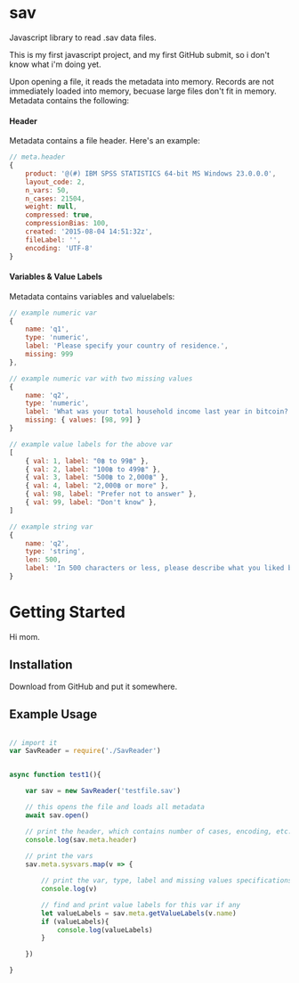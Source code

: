 # sav
Javascript library to read .sav data files.

This is my first javascript project, and my first GitHub submit, so i don't know what i'm doing yet.

Upon opening a file, it reads the metadata into memory. Records are not immediately loaded into memory, becuase large files don't fit in memory.  Metadata contains the following:

#### Header

Metadata contains a file header. Here's an example:

```javascript
// meta.header
{
    product: '@(#) IBM SPSS STATISTICS 64-bit MS Windows 23.0.0.0',
    layout_code: 2,
    n_vars: 50,
    n_cases: 21504,
    weight: null,
    compressed: true,
    compressionBias: 100,
    created: '2015-08-04 14:51:32z',
    fileLabel: '',
    encoding: 'UTF-8' 
}
```

#### Variables & Value Labels

Metadata contains variables and valuelabels:

```javascript
// example numeric var
{
    name: 'q1',
    type: 'numeric',
    label: 'Please specify your country of residence.',
    missing: 999
},

// example numeric var with two missing values
{
    name: 'q2',
    type: 'numeric',
    label: 'What was your total household income last year in bitcoin?',
    missing: { values: [98, 99] }
}

// example value labels for the above var
[
    { val: 1, label: "0฿ to 99฿" },
    { val: 2, label: "100฿ to 499฿" },
    { val: 3, label: "500฿ to 2,000฿" },
    { val: 4, label: "2,000฿ or more" },
    { val: 98, label: "Prefer not to answer" },
    { val: 99, label: "Don't know" },
]

// example string var
{
    name: 'q2',
    type: 'string',
    len: 500,
    label: 'In 500 characters or less, please describe what you liked best about the excursion?',
}
```


# Getting Started

Hi mom.


## Installation

Download from GitHub and put it somewhere.

## Example Usage

```javascript

// import it
var SavReader = require('./SavReader')


async function test1(){

    var sav = new SavReader('testfile.sav')

    // this opens the file and loads all metadata
    await sav.open()

    // print the header, which contains number of cases, encoding, etc.
    console.log(sav.meta.header)
    
    // print the vars
    sav.meta.sysvars.map(v => {

        // print the var, type, label and missing values specifications
        console.log(v)

        // find and print value labels for this var if any
        let valueLabels = sav.meta.getValueLabels(v.name)
        if (valueLabels){
            console.log(valueLabels)
        }

    })

}


```

